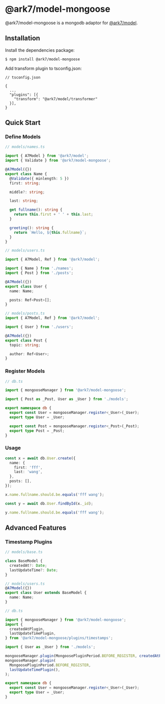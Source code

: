 # @ark7/model-mongoose

@ark7/model-mongoose is a mongodb adaptor for
[@ark7/model](https://github.com/ark7-technology/model).

## Installation

Install the dependencies package:

```shell
$ npm install @ark7/model-mongoose
```

Add transform plugin to tsconfig.json:

```
// tsconfig.json

{
  ...
  "plugins": [{
    "transform": "@ark7/model/transformer"
  }],
}
```

## Quick Start

### Define Models

```typescript
// models/names.ts

import { A7Model } from '@ark7/model';
import { Validate } from '@ark7/model-mongoose';

@A7Model({})
export class Name {
  @Validate({ minlength: 5 })
  first: string;

  middle?: string;

  last: string;

  get fullname(): string {
    return this.first + ' ' + this.last;
  }

  greeting(): string {
    return `Hello, ${this.fullname}`;
  }
}

// models/users.ts

import { A7Model, Ref } from '@ark7/model';

import { Name } from './names';
import { Post } from './posts';

@A7Model({})
export class User {
  name: Name;

  posts: Ref<Post>[];
}

// models/posts.ts
import { A7Model, Ref } from '@ark7/model';

import { User } from './users';

@A7Model({})
export class Post {
  topic: string;

  author: Ref<User>;
}
```

### Register Models

```typescript
// db.ts

import { mongooseManager } from '@ark7/model-mongoose';

import { Post as _Post, User as _User } from './models';

export namespace db {
  export const User = mongooseManager.register<_User>(_User);
  export type User = _User;

  export const Post = mongooseManager.register<_Post>(_Post);
  export type Post = _Post;
}
```

### Usage

```typescript
const x = await db.User.create({
  name: {
    first: 'fff',
    last: 'wang',
  },
  posts: [],
});

x.name.fullname.should.be.equals('fff wang');

const y = await db.User.findById(x._id);

y.name.fullname.should.be.equals('fff wang');
```

## Advanced Features

### Timestamp Plugins

```typescript
// models/base.ts

class BaseModel {
  createdAt?: Date;
  lastUpdateTime?: Date;
}

// models/users.ts
@A7Model({})
export class User extends BaseModel {
  name: Name;
}

// db.ts

import { mongooseManager } from '@ark7/model-mongoose';
import {
  createdAtPlugin,
  lastUpdateTimePlugin,
} from '@ark7/model-mongoose/plugins/timestamps';

import { User as _User } from './models';

mongooseManager.plugin(MongoosePluginPeriod.BEFORE_REGISTER, createdAtPlugin());
mongooseManager.plugin(
  MongoosePluginPeriod.BEFORE_REGISTER,
  lastUpdateTimePlugin(),
);

export namespace db {
  export const User = mongooseManager.register<_User>(_User);
  export type User = _User;
}
```
